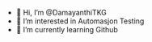 - 👋 Hi, I’m @DamayanthiTKG
- 👀 I’m interested in Automasjon Testing
- 🌱 I’m currently learning Github


<!---
DamayanthiTKG/DamayanthiTKG is a ✨ special ✨ repository because its `README.md` (this file) appears on your GitHub profile.
You can click the Preview link to take a look at your changes.
--->
